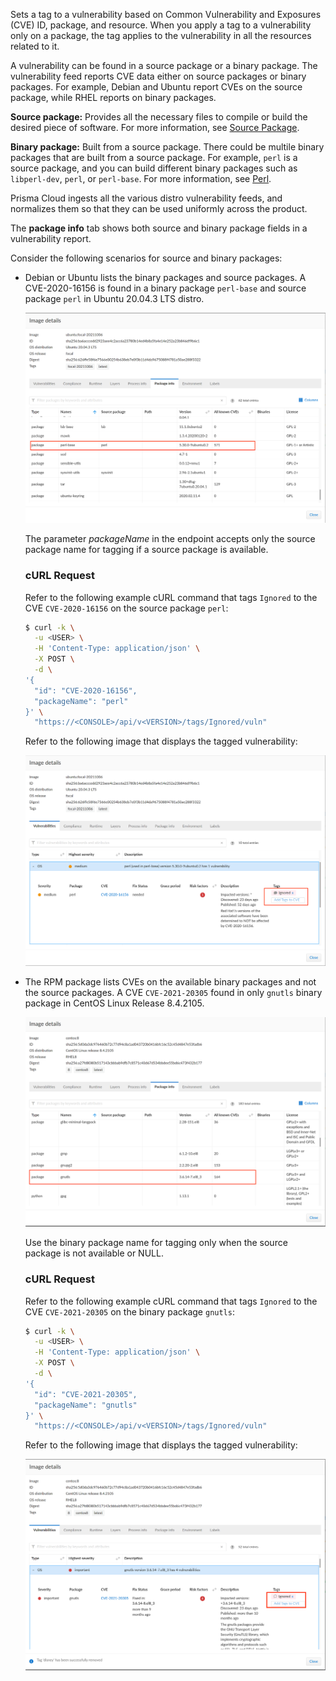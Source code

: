 Sets a tag to a vulnerability based on Common Vulnerability and Exposures (CVE) ID, package, and resource.
When you apply a tag to a vulnerability only on a package, the tag applies to the vulnerability in all the resources related to it.

A vulnerability can be found in a source package or a binary package. 
The vulnerability feed reports CVE data either on source packages or binary packages. 
For example, Debian and Ubuntu report CVEs on the source package, while RHEL reports on binary packages. 

**Source package:** Provides all the necessary files to compile or build the desired piece of software. For more information, see [Source Package](https://wiki.debian.org/Packaging/SourcePackage).

**Binary package:** Built from a source package. There could be multile binary packages that are built from a source package. 
For example, `perl` is a source package, and you can build different binary packages such as `libperl-dev`, `perl`, or `perl-base`. For more information, see [Perl](https://packages.ubuntu.com/source/focal/perl).

Prisma Cloud ingests all the various distro vulnerability feeds, and normalizes them so that they can be used uniformly across the product. 

The **package info** tab shows both source and binary package fields in a vulnerability report.

Consider the following scenarios for source and binary packages:

- Debian or Ubuntu lists the binary packages and source packages. 
  A CVE-2020-16156 is found in a binary package `perl-base` and source package `perl` in Ubuntu 20.04.3 LTS distro.

  ![Package information](images/Ubuntu-Vuln-Bin-Package-Info.png)

  The parameter *packageName* in the endpoint accepts only the source package name for tagging if a source package is available.

  ### cURL Request

  Refer to the following example cURL command that tags `Ignored` to the CVE `CVE-2020-16156` on the source package `perl`:

  ```bash
  $ curl -k \
    -u <USER> \
    -H 'Content-Type: application/json' \
    -X POST \
    -d \
  '{
    "id": "CVE-2020-16156",
    "packageName": "perl"
  }' \
    "https://<CONSOLE>/api/v<VERSION>/tags/Ignored/vuln"
  ```
  Refer to the following image that displays the tagged vulnerability:

  ![Tagged vulnerability in Ubuntu](images/Ubuntu-Vuln-Bin-Package-CVE-tagged-Ignored-Vuln.png)

- The RPM package lists CVEs on the available binary packages and not the source packages. 
  A CVE `CVE-2021-20305` found in only `gnutls` binary package in CentOS Linux Release 8.4.2105.

  ![Package information](images/CentOS-Vuln-Bin-Package-Info.png)

  Use the binary package name for tagging only when the source package is not available or NULL.

  ### cURL Request

  Refer to the following example cURL command that tags `Ignored` to the CVE `CVE-2021-20305` on the binary package `gnutls`:

  ```bash
  $ curl -k \
    -u <USER> \
    -H 'Content-Type: application/json' \
    -X POST \
    -d \
  '{
    "id": "CVE-2021-20305",
    "packageName": "gnutls"
  }' \
    "https://<CONSOLE>/api/v<VERSION>/tags/Ignored/vuln"
  ```
  Refer to the following image that displays the tagged vulnerability:
  
  ![Tagged vulnerability in CentOS](images/CentOS-Vuln-Bin-Package-CVE-tagged-Ignored-Vuln.png)
